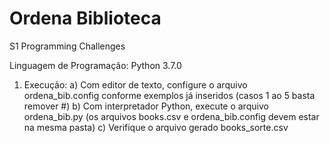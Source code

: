 # Ordena Biblioteca
S1 Programming Challenges

Linguagem de Programação: Python 3.7.0

1. Execução:
a) Com editor de texto, configure o arquivo ordena_bib.config conforme exemplos já inseridos (casos 1 ao 5 basta remover #)
b) Com interpretador Python, execute o arquivo ordena_bib.py (os arquivos books.csv e ordena_bib.config devem estar na mesma pasta)
c) Verifique o arquivo gerado books_sorte.csv
  
